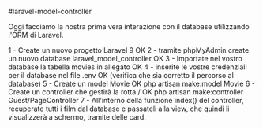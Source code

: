 #laravel-model-controller

Oggi facciamo la nostra prima vera interazione con il database utilizzando l'ORM di Laravel.

1 - Create un nuovo progetto Laravel 9 OK
2 - tramite phpMyAdmin create un nuovo database laravel_model_controller OK
3 - Importate nel vostro database la tabella movies in allegato OK
4 - inserite le vostre credenziali per il database nel file .env OK (verifica che sia corretto il percorso al database)
5 - Create un model Movie OK
            php artisan make:model Movie 
6 - Create un controller che gestirà la rotta / OK
        php artisan make:controller Guest/PageController
7 - All'interno della funzione index() del controller, recuperate tutti i film dal database e passateli alla view, che quindi li visualizzerà a schermo, tramite delle card.
